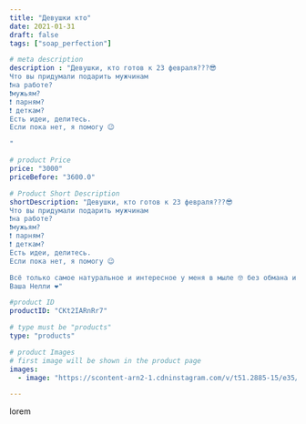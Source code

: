 ```yaml
---
title: "Девушки кто"
date: 2021-01-31
draft: false
tags: ["soap_perfection"]

# meta description
description : "Девушки, кто готов к 23 февраля???😎
Что вы придумали подарить мужчинам
❗на работе?
❗мужьям?
❗ парням?
❗ деткам?
Есть идеи, делитесь.
Если пока нет, я помогу 😉

"

# product Price
price: "3000"
priceBefore: "3600.0"

# Product Short Description
shortDescription: "Девушки, кто готов к 23 февраля???😎
Что вы придумали подарить мужчинам
❗на работе?
❗мужьям?
❗ парням?
❗ деткам?
Есть идеи, делитесь.
Если пока нет, я помогу 😉

Всё только самое натуральное и интересное у меня в мыле 🤓 без обмана и без прекрас✔️
Ваша Нелли ❤️"

#product ID
productID: "CKt2IARnRr7"

# type must be "products"
type: "products"

# product Images
# first image will be shown in the product page
images:
  - image: "https://scontent-arn2-1.cdninstagram.com/v/t51.2885-15/e35/144065412_409632280266628_1601442294478540869_n.jpg?se=7&tp=1&_nc_ht=scontent-arn2-1.cdninstagram.com&_nc_cat=104&_nc_ohc=s9ZK0gdP_aoAX_fpHOF&ccb=7-4&oh=c3f1323b7638fa5456751e107a8e0527&oe=6084EB89&ig_cache_key=MjQ5ODg5MTQxMjgyMzQxNTU0Nw%3D%3D.2-ccb7-4"

---
```

lorem
